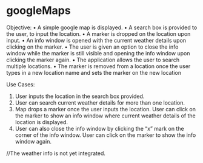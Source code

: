 # googleMaps

Objective:
•	A simple google map is displayed.
•	A search box is provided to the user, to input the location.
•	A marker is dropped on the location upon input.
•	An info window is opened with the current weather details upon clicking on the marker.
•	The user is given an option to close the info window while the marker is still visible and opening the info window upon clicking the marker again.
•	The application allows the user to search multiple locations.
•	The marker is removed from a location once the user types in a new location name and sets the marker on the new location

Use Cases:
1.	User inputs the location in the search box provided. 
2.	User can search current weather details for more than one location.
3.	Map drops a marker once the user inputs the location. User can click on the marker to show an info window where current weather details of the location is displayed.
4.	User can also close the info window by clicking the “x” mark on the corner of the info window. User can click on the marker to show the info window again.


//The weather info is not yet integrated. 
